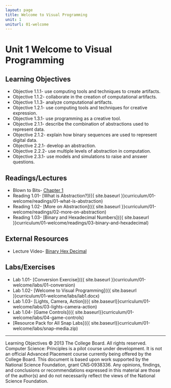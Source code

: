 ```yaml
---
layout: page
title: Welcome to Visual Programming
unit: 1
uniturl: 01-welcome
---
```



Unit 1 Welcome to Visual Programming
======================================


Learning Objectives
-------------------
 * Objective 1.1.1- use computing tools and techniques to create artifacts.
 * Objective 1.1.2- collaborate in the creation of computational artifacts.
 * Objective 1.1.3- analyze computational artifacts.
 * Objective 1.2.1- use computing tools and techniques for creative expression.
 * Objective 1.3.1- use programming as a creative tool.
 * Objective 2.1.1- describe the combination of abstractions used to represent data.
 * Objective 2.1.2- explain how binary sequences are used to represent digital data.
 * Objective 2.2.1- develop an abstraction.
 * Objective 2.2.2- use multiple levels of abstraction in computation.
 * Objective 2.3.1- use models and simulations to raise and answer questions.

Readings/Lectures
-----------------
 * Blown to Bits- [Chapter 1](http://www.bitsbook.com/wp-content/uploads/2008/12/chapter1.pdf)
 * Reading 1.01- [What is Abstraction?]({{ site.baseurl }}curriculum/01-welcome/readings/01-what-is-abstraction)
 * Reading 1.02- [More on Abstraction]({{ site.baseurl }}curriculum/01-welcome/readings/02-more-on-abstraction)
 * Reading 1.03- [Binary and Hexadecimal Numbers]({{ site.baseurl }}curriculum/01-welcome/readings/03-binary-and-hexadecimal)

External Resources
-----------------
 * Lecture Video- [Binary Hex Decimal](http://www.screencast.com/t/c2tp610y1tx6)

Labs/Exercises
--------------
 * Lab 1.01- [Conversion Exercise]({{ site.baseurl }}curriculum/01-welcome/labs/01-conversion)
 * Lab 1.02- [Welcome to Visual Programming]({{ site.baseurl }}curriculum/01-welcome/labs/lab1.docx)
 * Lab 1.03- [Lights, Camera, Action]({{ site.baseurl}}curriculum/01-welcome/labs/03-lights-camera-action)
 * Lab 1.04- [Game Controls]({{ site.baseurl}}curriculum/01-welcome/labs/04-game-controls)
 * [Resource Pack for All Snap Labs]({{ site.baseurl}}curriculum/01-welcome/labs/snap-media.zip)

----------
Learning Objectives © 2013 The College Board. All rights reserved. Computer Science: Principles is a pilot course under development. It is not an official Advanced Placement course currently being offered by the College Board. This document is based upon work supported by the National Science Foundation, grant CNS‐0938336. Any opinions, findings, and conclusions or recommendations expressed in this material are those of the author(s) and do not necessarily reflect the views of the National Science Foundation.
